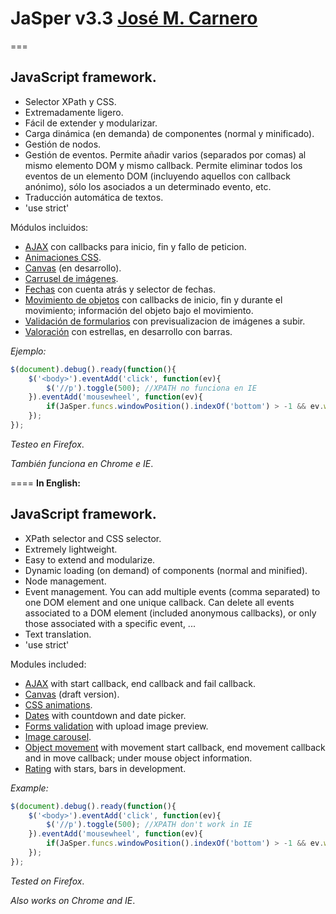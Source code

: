 # JaSper v3.3 [José M. Carnero](http://sargazos.net)
===

## JavaScript framework.

- Selector XPath y CSS.
- Extremadamente ligero.
- Fácil de extender y modularizar.
- Carga dinámica (en demanda) de componentes (normal y minificado).
- Gestión de nodos.
- Gestión de eventos. Permite añadir varios (separados por comas) al mismo elemento DOM y mismo callback. Permite eliminar todos los eventos de un elemento DOM (incluyendo aquellos con callback anónimo), sólo los asociados a un determinado evento, etc.
- Traducción automática de textos.
- 'use strict'

Módulos incluidos:

- [AJAX](JaSper_ajax.js) con callbacks para inicio, fin y fallo de peticion.
- [Animaciones CSS](JaSper_anim.js).
- [Canvas](JaSper_canvas.js) (en desarrollo).
- [Carrusel de imágenes](JaSper_lightbox.js).
- [Fechas](JaSper_datetime.js) con cuenta atrás y selector de fechas.
- [Movimiento de objetos](JaSper_move.js) con callbacks de inicio, fin y durante el movimiento; información del objeto bajo el movimiento.
- [Validación de formularios](JaSper_formazo.js) con previsualizacion de imágenes a subir.
- [Valoración](JaSper_rating.js) con estrellas, en desarrollo con barras.

*Ejemplo:*
```javascript
$(document).debug().ready(function(){
	$('<body>').eventAdd('click', function(ev){
		$('//p').toggle(500); //XPATH no funciona en IE
	}).eventAdd('mousewheel', function(ev){
		if(JaSper.funcs.windowPosition().indexOf('bottom') > -1 && ev.wheelDelta == -3) alert('fin de página');
	});
});
```

_Testeo en Firefox_.

_También funciona en Chrome e IE_.

====
**In English:**

## JavaScript framework.

- XPath selector and CSS selector.
- Extremely lightweight.
- Easy to extend and modularize.
- Dynamic loading (on demand) of components (normal and minified).
- Node management.
- Event management. You can add multiple events (comma separated) to one DOM element and one unique callback. Can delete all events associated to a DOM element (included anonymous callbacks), or only those associated with a specific event, ...
- Text translation.
- 'use strict'

Modules included:

- [AJAX](JaSper_ajax.js) with start callback, end callback and fail callback.
- [Canvas](JaSper_canvas.js)  (draft version).
- [CSS animations](JaSper_anim.js).
- [Dates](JaSper_datetime.js) with countdown and date picker.
- [Forms validation](JaSper_formazo.js) with upload image preview.
- [Image carousel](JaSper_lightbox.js).
- [Object movement](JaSper_move.js) with movement start callback, end movement callback and in move callback; under mouse object information.
- [Rating](JaSper_rating.js) with stars, bars in development.

*Example:*
```javascript
$(document).debug().ready(function(){
	$('<body>').eventAdd('click', function(ev){
		$('//p').toggle(500); //XPATH don't work in IE
	}).eventAdd('mousewheel', function(ev){
		if(JaSper.funcs.windowPosition().indexOf('bottom') > -1 && ev.wheelDelta == -3) alert('end of page');
	});
});
```

_Tested on Firefox_.

_Also works on Chrome and IE_.

